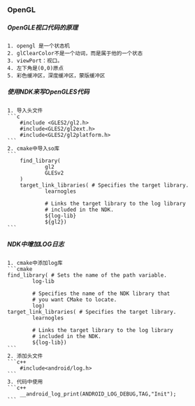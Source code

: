 ### OpenGL
##### OpenGLE视口代码的原理
    1. opengl 是一个状态机
    2. glClearColor不是一个动词，而是属于他的一个状态
    3. viewPort：视口。
    4. 左下角是(0,0)原点
    5. 彩色缓冲区，深度缓冲区，蒙版缓冲区

##### 使用NDK来写OpenGLES代码
    1. 导入头文件
    ```c
        #include <GLES2/gl2.h>
        #include<GLES2/gl2ext.h>
        #include<GLES2/gl2platform.h>
    ```
    2. cmake中导入so库
    ```
        find_library(
                gl2
                GLESv2
        )
        target_link_libraries( # Specifies the target library.
                learnogles

                # Links the target library to the log library
                # included in the NDK.
                ${log-lib}
                ${gl2})
    ```
##### NDK中增加LOG日志
    1. cmake中添加log库
    ```cmake
    find_library( # Sets the name of the path variable.
            log-lib

            # Specifies the name of the NDK library that
            # you want CMake to locate.
            log)
    target_link_libraries( # Specifies the target library.
            learnogles

            # Links the target library to the log library
            # included in the NDK.
            ${log-lib})
    ```
    2. 添加头文件
    ```c++
        #include<android/log.h>
    ```
    3. 代码中使用
    ```c++
        __android_log_print(ANDROID_LOG_DEBUG,TAG,"Init");
    ```